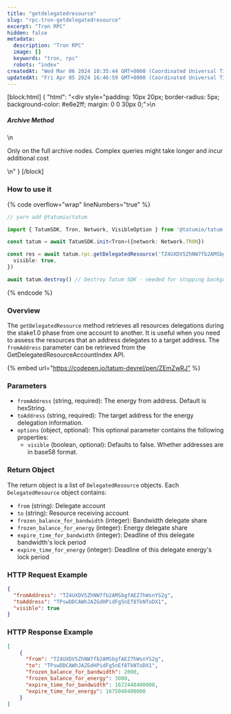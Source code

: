 ```yaml
---
title: "getdelegatedresource"
slug: "rpc-tron-getdelegatedresource"
excerpt: "Tron RPC"
hidden: false
metadata: 
  description: "Tron RPC"
  image: []
  keywords: "tron, rpc"
  robots: "index"
createdAt: "Wed Mar 06 2024 10:35:44 GMT+0000 (Coordinated Universal Time)"
updatedAt: "Fri Apr 05 2024 16:46:59 GMT+0000 (Coordinated Universal Time)"
---
```

[block:html]
{
  "html": "<div style=\"padding: 10px 20px; border-radius: 5px; background-color: #e6e2ff; margin: 0 0 30px 0;\">\n  <h5>Archive Method</h5>\n  <p>Only on the full archive nodes. Complex queries might take longer and incur additional cost</p>\n</div>"
}
[/block]


### How to use it

{% code overflow="wrap" lineNumbers="true" %}

```typescript
// yarn add @tatumio/tatum

import { TatumSDK, Tron, Network, VisibleOption } from '@tatumio/tatum'

const tatum = await TatumSDK.init<Tron>({network: Network.TRON})

const res = await tatum.rpc.getDelegatedResource('TZ4UXDV5ZhNW7fb2AMSbgfAEZ7hWsnYS2g', 'TPswDDCAWhJAZGdHPidFg5nEf8TkNToDX1', {
  visible: true,
})

await tatum.destroy() // Destroy Tatum SDK - needed for stopping background jobs
```

{% endcode %}

### Overview

The `getDelegatedResource` method retrieves all resources delegations during the stake1.0 phase from one account to another. It is useful when you need to assess the resources that an address delegates to a target address. The `fromAddress` parameter can be retrieved from the GetDelegatedResourceAccountIndex API.

{% embed url="<https://codepen.io/tatum-devrel/pen/ZEmZwRJ"> %}

### Parameters

- `fromAddress` (string, required): The energy from address. Default is hexString.
- `toAddress` (string, required): The target address for the energy delegation information.
- `options` (object, optional): This optional parameter contains the following properties:
  - `visible` (boolean, optional): Defaults to false. Whether addresses are in base58 format.

### Return Object

The return object is a list of `DelegatedResource` objects. Each `DelegatedResource` object contains:

- `from` (string): Delegate account
- `to` (string): Resource receiving account
- `frozen_balance_for_bandwidth` (integer): Bandwidth delegate share
- `frozen_balance_for_energy` (integer): Energy delegate share
- `expire_time_for_bandwidth` (integer): Deadline of this delegate bandwidth's lock period
- `expire_time_for_energy` (integer): Deadline of this delegate energy's lock period

### HTTP Request Example

```json
{
  "fromAddress": "TZ4UXDV5ZhNW7fb2AMSbgfAEZ7hWsnYS2g",
  "toAddress": "TPswDDCAWhJAZGdHPidFg5nEf8TkNToDX1",
  "visible": true
}
```

### HTTP Response Example

```json
[
    {
      "from": "TZ4UXDV5ZhNW7fb2AMSbgfAEZ7hWsnYS2g",
      "to": "TPswDDCAWhJAZGdHPidFg5nEf8TkNToDX1",
      "frozen_balance_for_bandwidth": 2000,
      "frozen_balance_for_energy": 3000,
      "expire_time_for_bandwidth": 1672448400000,
      "expire_time_for_energy": 1675040400000
    }
]
```
